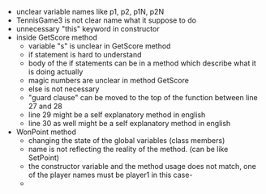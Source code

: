 - unclear variable names like p1, p2, p1N, p2N
- TennisGame3 is not clear name what it suppose to do
- unnecessary "this" keyword in constructor
- inside GetScore method
  - variable "s" is unclear in GetScore method
  - if statement is hard to understand
  - body of the if statements can be in a method which describe what it is doing actually
  - magic numbers are unclear in method GetScore
  - else is not necessary
  - "guard clause" can be moved to the top of the function between line 27 and 28
  - line 29 might be a self explanatory method in english
  - line 30 as well might be a self explanatory method in english
- WonPoint method
  - changing the state of the global variables (class members) 
  - name is not reflecting the reality of the method. (can be like SetPoint)
  - the constructor variable and the method usage does not match, one of the player names must be player1 in this case-
  - 